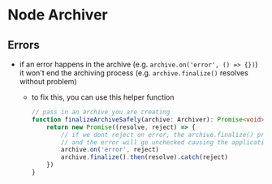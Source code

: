 # Node Archiver

## Errors

- if an error happens in the archive (e.g. `archive.on('error', () => {})`) it won't end the archiving process (e.g. `archive.finalize()` resolves without problem)
  - to fix this, you can use this helper function

    ```ts
    // pass in an archive you are creating
    function finalizeArchiveSafely(archive: Archiver): Promise<void> {
        return new Promise((resolve, reject) => {
            // if we dont reject on error, the archive.finalize() promise will resolve normally
            // and the error will go unchecked causing the application to crash
            archive.on('error', reject)
            archive.finalize().then(resolve).catch(reject)
        })
    }
    ```
